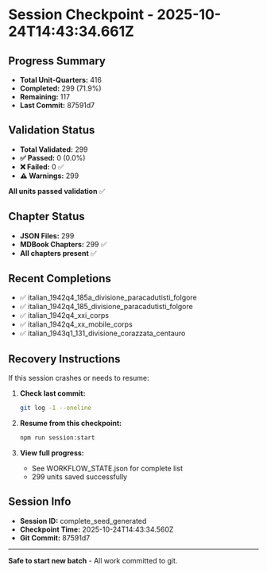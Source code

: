 # Session Checkpoint - 2025-10-24T14:43:34.661Z

## Progress Summary

- **Total Unit-Quarters:** 416
- **Completed:** 299 (71.9%)
- **Remaining:** 117
- **Last Commit:** 87591d7

## Validation Status

- **Total Validated:** 299
- **✅ Passed:** 0 (0.0%)
- **❌ Failed:** 0 ✅
- **⚠️ Warnings:** 299

**All units passed validation** ✅

## Chapter Status

- **JSON Files:** 299
- **MDBook Chapters:** 299 ✅
- **All chapters present** ✅

## Recent Completions

- ✅ italian_1942q4_185a_divisione_paracadutisti_folgore
- ✅ italian_1942q4_185_divisione_paracadutisti_folgore
- ✅ italian_1942q4_xxi_corps
- ✅ italian_1942q4_xx_mobile_corps
- ✅ italian_1943q1_131_divisione_corazzata_centauro

## Recovery Instructions

If this session crashes or needs to resume:

1. **Check last commit:**
   ```bash
   git log -1 --oneline
   ```

2. **Resume from this checkpoint:**
   ```bash
   npm run session:start
   ```

3. **View full progress:**
   - See WORKFLOW_STATE.json for complete list
   - 299 units saved successfully

## Session Info

- **Session ID:** complete_seed_generated
- **Checkpoint Time:** 2025-10-24T14:43:34.560Z
- **Git Commit:** 87591d7

---

**Safe to start new batch** - All work committed to git.

